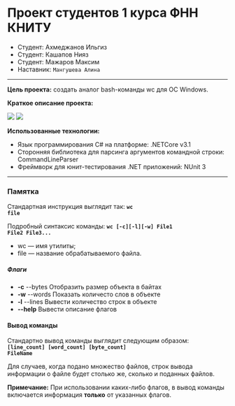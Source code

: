 # Проект студентов 1 курса ФНН КНИТУ
* Студент: Ахмеджанов Ильгиз
* Студент: Кашапов Нияз
* Студент: Мажаров Максим
* Наставник: <code>Мангушева Алина</code>
____
**Цель проекта:** создать аналог bash-команды wc для ОС Windows.

**Краткое описание проекта:**

![](https://i.ibb.co/rMS13zh/124.png)
![](https://i.ibb.co/dDMzHSD/1234567.png)
 
**Использованные технологии:**
  * Язык программирования C# на платформе: .NETCore v3.1
  * Сторонняя библиотека для парсинга аргументов командной строки: CommandLineParser
  * Фреймворк для юнит-тестирования .NET приложений: NUnit 3
____
### Памятка
Стандартная инструкция выглядит так:
<strong><code>wc file</code></strong>

Подробный синтаксис команды:
<strong><code>wc [-c][-l][-w] File1 File2 File3...</code></strong>

- wc — имя утилиты;
- file — название обрабатываемого файла.

##### Флаги
  - **-c**	--bytes	Отобразить размер объекта в байтах
  - **-w**	--words	Показать количесто слов в объекте
  - **-l**	--lines	Вывести количество строк в объекте
  - **--help** Вывести описание флагов
  
#### Вывод команды
Стандартно вывод команды выглядит следующим образом:
<strong><code>[line_count] [word_count] [byte_count] FileName</code></strong>

Для случаев, когда подано множество файлов, строк вывода информации о файле будет столько же, сколько и поданных файлов.

**Примечание:** При использовании каких-либо флагов, в вывод команды включается информация **только** от указанных флагов. 
